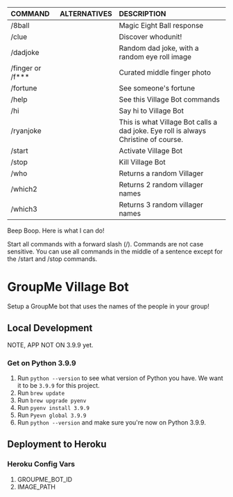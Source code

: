
| COMMAND          | ALTERNATIVES          | DESCRIPTION |
| :--------------- | :-----------          | :----------- |
| /8ball           |                       | Magic Eight Ball response |
| /clue            |                       | Discover whodunit! |
| /dadjoke         |                       | Random dad joke, with a random eye roll image |
| /finger or /f*** |                       | Curated middle finger photo |
| /fortune         |                       | See someone's fortune |
| /help            |                       | See this Village Bot commands |
| /hi              |                       | Say hi to Village Bot |
| /ryanjoke        |                       | This is what Village Bot calls a dad joke. Eye roll is always Christine of course. |
| /start           |                       | Activate Village Bot |
| /stop            |                       | Kill Village Bot |
| /who             |                       | Returns a random Villager |
| /which2          |                       | Returns 2 random villager names |
| /which3          |                       | Returns 3 random villager names |

Beep Boop. Here is what I can do!

Start all commands with a forward slash (/). Commands are not case sensitive. You can use all commands in the middle of a sentence except for the /start and /stop commands.


# GroupMe Village Bot

Setup a GroupMe bot that uses the names of the people in your group!

## Local Development

NOTE, APP NOT ON 3.9.9 yet.

### Get on Python 3.9.9

1. Run `python --version` to see what version of Python you have. We want it to be `3.9.9` for this project.
1. Run `brew update`
1. Run `brew upgrade pyenv`
1. Run `pyenv install 3.9.9`
3. Run `Pyevn global 3.9.9`
4. Run `python --version` and make sure you're now on Python 3.9.9.

## Deployment to Heroku

### Heroku Config Vars

1. GROUPME_BOT_ID
1. IMAGE_PATH
